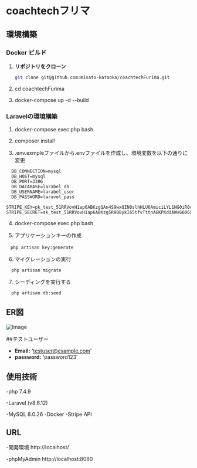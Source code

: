 # coachtechフリマ


## 環境構築
### Docker ビルド
1. **リポジトリをクローン**
   ```bash
   git clone git@github.com:misato-kataoka/coachtechFurima.git

2. cd coachtechFurima

3. docker-compose up -d --build

### Laravelの環境構築
1. docker-compose exec php bash

2. composer install

3. .env.exmpleファイルから.envファイルを作成し、環境変数を以下の通りに変更
```
  DB_CONNECTION=mysql
  DB_HOST=mysql
  DB_PORT=3306
  DB_DATABASE=larabel_db
  DB_USERNAME=larabel_user
  DB_PASSWORD=laravel_pass

STRIPE_KEY=pk_test_51RRVovH1ap6ABKzgQAn4S9wxQIN0slhHLU6AmiciLYL1NG0iR0vRSuk3iSDOxMJtMUYC7jzahEJXpQgCHrsGKZia00awOr9IHV
STRIPE_SECRET=sk_test_51RRVovH1ap6ABKzg5R9B8ykI65tfvTttnAGKPKddAWvG606XMgkbXmRNJOHWkOzt0zkOs5RAUIOyzPPN0Zf6c9aN00YKUK6lCC
```
4. docker-compose exec php bash

5. アプリケーションキーの作成
```
　php artisan key:generate
```
6. マイグレーションの実行
```
  php artisan migrate
```
7. シーディングを実行する
```
  php artisan db:seed
```

## ER図
![Image](https://github.com/user-attachments/assets/b6f3634f-dc57-45c7-9baf-06ba36d2703f)

##テストユーザー
* **Email:** 'testuser@example.com'
* **password:** 'password123'

## 使用技術

-php 7.4.9

-Laravel (v8.6.12)

-MySQL 8.0.26
-Docker
-Stripe API

## URL

-開発環境 http://localhost/

-phpMyAdmin http://localhost:8080
